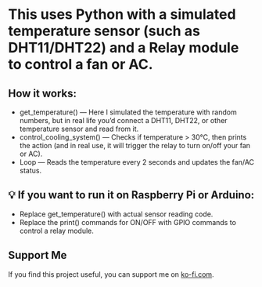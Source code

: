 # This uses Python with a simulated temperature sensor (such as DHT11/DHT22) and a Relay module to control a fan or AC.

## How it works:
- get_temperature() — Here I simulated the temperature with random numbers, but in real life you’d connect a DHT11, DHT22, or other temperature sensor and read from it.
- control_cooling_system() — Checks if temperature > 30°C, then prints the action (and in real use, it will trigger the relay to turn on/off your fan or AC).
- Loop — Reads the temperature every 2 seconds and updates the fan/AC status.

## 💡 If you want to run it on Raspberry Pi or Arduino:
- Replace get_temperature() with actual sensor reading code.
- Replace the print() commands for ON/OFF with GPIO commands to control a relay module.
  
## Support Me
If you find this project useful, you can support me on [ko-fi.com](https://www.ko-fi.com/codesnack).
